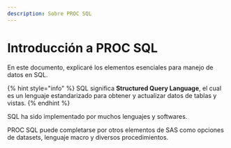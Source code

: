 ```yaml
---
description: Sobre PROC SQL
---
```


# Introducción a PROC SQL

En este documento, explicaré los elementos esenciales para manejo de datos en SQL.

{% hint style="info" %}
SQL significa __Structured Query Language__, el cual es un lenguaje estandarizado para obtener y actualizar datos de tablas y vistas.
{% endhint %}

SQL ha sido implementado por muchos lenguajes y softwares.

PROC SQL puede completarse por otros elementos de SAS como opciones de datasets, lenguaje macro y diversos procedimientos.